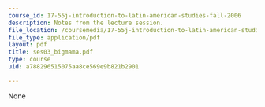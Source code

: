 ```yaml
---
course_id: 17-55j-introduction-to-latin-american-studies-fall-2006
description: Notes from the lecture session.
file_location: /coursemedia/17-55j-introduction-to-latin-american-studies-fall-2006/a788296515075aa8ce569e9b821b2901_ses03_bigmama.pdf
file_type: application/pdf
layout: pdf
title: ses03_bigmama.pdf
type: course
uid: a788296515075aa8ce569e9b821b2901

---
```

None